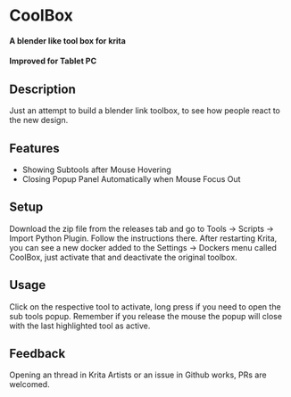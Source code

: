
# CoolBox
#### A blender like tool box for krita
#### Improved for Tablet PC

## Description
Just an attempt to build a blender link toolbox, to see how people react to the new design.

## Features
- Showing Subtools after Mouse Hovering
- Closing Popup Panel Automatically when Mouse Focus Out

## Setup
Download the zip file from the releases tab and go to Tools -> Scripts -> Import Python Plugin. Follow the instructions there. After restarting Krita, you can see a new docker added to the Settings -> Dockers menu called CoolBox, just activate that and deactivate the original toolbox.

## Usage
Click on the respective tool to activate, long press if you need to open the sub tools popup. Remember if you release the mouse the popup will close with the last highlighted tool as active.

## Feedback
Opening an thread in Krita Artists or an issue in Github works, PRs are welcomed.
